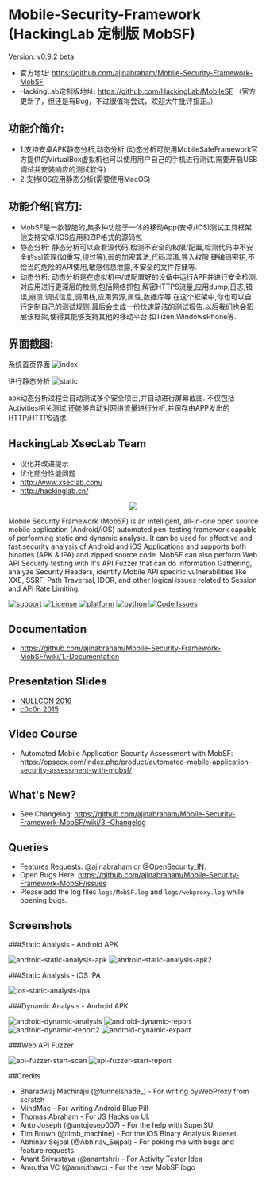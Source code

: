 # Mobile-Security-Framework (HackingLab 定制版 MobSF)
Version: v0.9.2 beta
* 官方地址: https://github.com/ajinabraham/Mobile-Security-Framework-MobSF 
* HackingLab定制版地址: https://github.com/HackingLab/MobileSF （官方更新了，但还是有Bug，不过很值得尝试，欢迎大牛批评指正。）
## 功能介简介:
* 1.支持安卓APK静态分析,动态分析
(动态分析可使用MobileSafeFramework官方提供的VirtualBox虚拟机也可以使用用户自己的手机进行测试,需要开启USB调试并安装响应的测试软件)
* 2.支持IOS应用静态分析(需要使用MacOS)
## 功能介绍[官方]:
* MobSF是一款智能的,集多种功能于一体的移动App(安卓/IOS)测试工具框架.他支持安卓/IOS应用和ZIP格式的源码包
* 静态分析: 静态分析可以查看源代码,检测不安全的权限/配置,检测代码中不安全的ssl管理(如重写,绕过等),弱的加密算法,代码混淆,导入权限,硬编码密钥,不恰当的危险的API使用,敏感信息泄露,不安全的文件存储等.
* 动态分析: 动态分析是在虚拟机中/或配置好的设备中运行APP并进行安全检测.对应用进行更深层的检测,包括网络抓包,解密HTTPS流量,应用dump,日志,错误,崩溃,调试信息,调用栈,应用资源,属性,数据库等.在这个框架中,你也可以自行定制自己的测试规则.最后会生成一份快速简洁的测试报告.以后我们也会拓展该框架,使得其能够支持其他的移动平台,如Tizen,WindowsPhone等.
## 界面截图: 
系统首页界面
![index](http://mobilesf.hackinglab.cn/media/14676328520038/14676334645872.jpg)

进行静态分析
![static](http://mobilesf.hackinglab.cn/media/14676328520038/14676330860451.jpg)


apk动态分析过程会自动测试多个安全项目,并自动进行屏幕截图.
不仅包括Activities相关测试,还能够自动对网络流量进行分析,并保存由APP发出的HTTP/HTTPS请求.

## HackingLab XsecLab Team 
* 汉化并改进提示
* 优化部分性能问题
* http://www.xseclab.com/
* http://hackinglab.cn/

<p align="center">
  <img src="https://cloud.githubusercontent.com/assets/4301109/14958530/d5fb36ac-10a8-11e6-93b9-8859fd0158b6.png">
</p>

Mobile Security Framework (MobSF) is an intelligent, all-in-one open source mobile application (Android/iOS) automated pen-testing framework capable of performing static and dynamic analysis. It can be used for effective and fast security analysis of Android and iOS Applications and supports both binaries (APK &amp; IPA) and zipped source code. MobSF can also perform Web API Security testing with it's API Fuzzer that can do Information Gathering, analyze Security Headers, identify Mobile API specific vulnerabilities like XXE, SSRF, Path Traversal, IDOR, and other logical issues related to Session and API Rate Limiting.

[![support](https://baikal.io/badges/ajinabraham/mobsf)](https://baikal.io/ajinabraham/mobsf) [![License](https://img.shields.io/:license-gpl3-blue.svg)](https://www.gnu.org/licenses/gpl-3.0.html)
[![platform](https://img.shields.io/badge/platform-osx%2Flinux%2Fwindows-green.svg)](https://github.com/ajinabraham/Mobile-Security-Framework-MobSF/)
[![python](https://img.shields.io/badge/python-2.7-blue.svg)](https://www.python.org/downloads/)
[![Code Issues](https://www.quantifiedcode.com/api/v1/project/d49e36d69236411bb854214737f6dfa1/badge.svg)](https://www.quantifiedcode.com/app/project/d49e36d69236411bb854214737f6dfa1)

## Documentation
* https://github.com/ajinabraham/Mobile-Security-Framework-MobSF/wiki/1.-Documentation

## Presentation Slides
* [NULLCON 2016](https://www.slideshare.net/ajin25/nullcon-goa-2016-automated-mobile-application-security-testing-with-mobile-security-framework-mobsf)
* [c0c0n 2015](https://www.slideshare.net/ajin25/automated-security-analysis-of-android-ios-applications-with-mobile-security-framework-c0c0n-2015)

## Video Course
* Automated Mobile Application Security Assessment with MobSF: https://opsecx.com/index.php/product/automated-mobile-application-security-assessment-with-mobsf/

## What's New?
* See Changelog: https://github.com/ajinabraham/Mobile-Security-Framework-MobSF/wiki/3.-Changelog

## Queries

* Features Requests: [@ajinabraham](https://twitter.com/ajinabraham) or [@OpenSecurity_IN](https://twitter.com/OpenSecurity_IN). 
* Open Bugs Here:  https://github.com/ajinabraham/Mobile-Security-Framework-MobSF/issues
* Please add the log files `logs/MobSF.log` and `logs/webproxy.log` while opening bugs.

## Screenshots

###Static Analysis - Android APK 

![android-static-analysis-apk](https://cloud.githubusercontent.com/assets/4301109/13614857/7a39189c-e598-11e5-90ff-6357b6c320bd.png)
![android-static-analysis-apk2](https://cloud.githubusercontent.com/assets/4301109/13614896/b7b7b53e-e598-11e5-84b5-e69c56c230a3.png)

###Static Analysis - iOS IPA

![ios-static-analysis-ipa](https://cloud.githubusercontent.com/assets/4301109/13614950/e8174ac8-e598-11e5-8e03-d40ad7d9e5a4.png)

###Dynamic Analysis - Android APK

![android-dynamic-analysis](https://cloud.githubusercontent.com/assets/4301109/13615043/6fe62028-e599-11e5-9c50-e44adbba114a.png)
![android-dynamic-report](https://cloud.githubusercontent.com/assets/4301109/13615800/104cc424-e59d-11e5-9a98-2e3b2aff7222.png)
![android-dynamic-report2](https://cloud.githubusercontent.com/assets/4301109/13615767/f04e5c1e-e59c-11e5-9ad1-b31598024ad4.png)
![android-dynamic-expact](https://cloud.githubusercontent.com/assets/4301109/13615882/6f4d9f16-e59d-11e5-9ec9-3b4c47e37389.png)

###Web API Fuzzer

![api-fuzzer-start-scan](https://cloud.githubusercontent.com/assets/4301109/13615144/e992ecda-e599-11e5-88d5-e7c310980b62.png)
![api-fuzzer-start-report](https://cloud.githubusercontent.com/assets/4301109/13615236/5d8df210-e59a-11e5-827a-ccf642e96609.png)

##Credits

* Bharadwaj Machiraju (@tunnelshade_) - For writing pyWebProxy from scratch
* MindMac - For writing Android Blue Pill
* Thomas Abraham - For JS Hacks on UI.
* Anto Joseph (@antojosep007) - For the help with SuperSU.
* Tim Brown (@timb_machine) - For the iOS Binary Analysis Ruleset.
* Abhinav Sejpal (@Abhinav_Sejpal) - For poking me with bugs and feature requests.
* Anant Srivastava (@anantshri) - For Activity Tester Idea
* Amrutha VC (@amruthavc) - For the new MobSF logo

